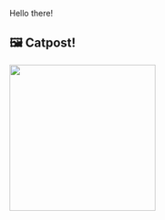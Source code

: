 Hello there!



## 🖼️ Catpost!

<sub>
    <img src="https://cdn2.thecatapi.com/images/oqLn9XgPH.jpg" height="256">
</sub>


